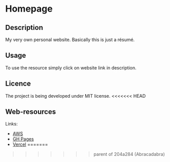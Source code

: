 # Homepage

## Description
My very own personal website. Basically this is just a résumé.

## Usage
To use the resource simply click on website link in description.

## Licence
The project is being developed under MIT license.
<<<<<<< HEAD

## Web-resources

Links:

-   [AWS](http://ev1ch-home-staging.s3-website.eu-central-1.amazonaws.com/)
-   [GH Pages](https://ev1ch.github.io/homepage/)
-   [Vercel](https://homepage-xi-weld.vercel.app/)
=======
>>>>>>> parent of 204a284 (Abracadabra)
